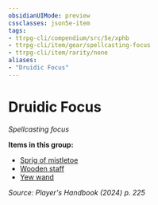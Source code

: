 ```yaml
---
obsidianUIMode: preview
cssclasses: json5e-item
tags:
- ttrpg-cli/compendium/src/5e/xphb
- ttrpg-cli/item/gear/spellcasting-focus
- ttrpg-cli/item/rarity/none
aliases: 
- "Druidic Focus"
---
```

# Druidic Focus
*Spellcasting focus*  



**Items in this group:**

- [Sprig of mistletoe](Інструменти%20ДМ/CLI/items/sprig-of-mistletoe-xphb.md)
- [Wooden staff](Інструменти%20ДМ/CLI/items/wooden-staff-xphb.md)
- [Yew wand](Інструменти%20ДМ/CLI/items/yew-wand-xphb.md)

*Source: Player's Handbook (2024) p. 225*